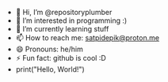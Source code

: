 - 👋 Hi, I’m @repositoryplumber
- 👀 I’m interested in programming :)
- 🌱 I’m currently learning stuff
- 📫 How to reach me: satpidepik@proton.me
- 😄 Pronouns: he/him
- ⚡ Fun fact: github is cool :D
- print("Hello, World!")

<!---
repositoryplumber/repositoryplumber is a ✨ special ✨ repository because its `README.md` (this file) appears on your GitHub profile.
You can click the Preview link to take a look at your changes.
--->
<!--
cookie :D
--->

